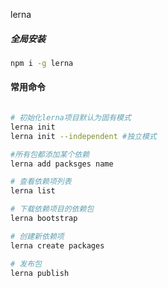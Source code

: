 lerna

##### 全局安装

``` bash
npm i -g lerna
```

#### 常用命令

```bash

# 初始化lerna项目默认为固有模式
lerna init 
lerna init --independent #独立模式 

#所有包都添加某个依赖
lerna add packsges name 

# 查看依赖项列表
lerna list

# 下载依赖项目的依赖包
lerna bootstrap

# 创建新依赖项
lerna create packages

# 发布包
lerna publish


```